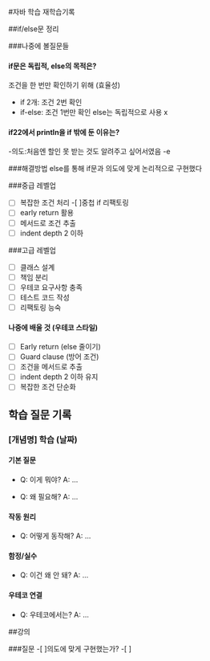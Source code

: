 #자바 학습 재학습기록

##if/else문 정리

###나중에 볼질문들

#### if문은 독립적, else의 목적은?
조건을 한 번만 확인하기 위해 (효율성)
- if 2개: 조건 2번 확인
- if-else: 조건 1번만 확인
else는 독립적으로 사용 x

#### if22에서 println을 if 밖에 둔 이유는?
-의도:처음엔  할인 못 받는 것도 알려주고 싶어서였음
-e

###해결방법 
else를 통해 if문과 의도에 맞게 논리적으로 구현했다

###중급 레벨업
-[ ] 복잡한 조건 처리
-[ ]중첩 if 리팩토링
-[ ] early return 활용
-[ ] 메서드로 조건 추출
-[ ] indent depth 2 이하

###고급 레벨업
-[ ] 클래스 설계
-[ ] 책임 분리
-[ ] 우테코 요구사항 충족
-[ ] 테스트 코드 작성
-[ ] 리팩토링 능숙

#### 나중에 배울 것 (우테코 스타일)
- [ ] Early return (else 줄이기)
- [ ] Guard clause (방어 조건)
- [ ] 조건을 메서드로 추출
- [ ] indent depth 2 이하 유지
- [ ] 복잡한 조건 단순화

## 학습 질문 기록

### [개념명] 학습 (날짜)

#### 기본 질문
- Q: 이게 뭐야?
  A: ...

- Q: 왜 필요해?
  A: ...

#### 작동 원리
- Q: 어떻게 동작해?
  A: ...

#### 함정/실수
- Q: 이건 왜 안 돼?
  A: ...

#### 우테코 연결
- Q: 우테코에서는?
  A: ...

##강의

###질문
-[ ]의도에 맞게 구현했는가?
-[ ]